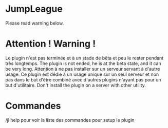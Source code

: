 # JumpLeague
Please read warning below.

# Attention ! Warning !
Le plugin n'est pas terminée et à un stade de bêta et peu le rester pendant très longtemps.
The plugin is not ended, he is at the beta state, and it can be very long.
Attention à ne pas installer sur un serveur servant à d'autre usage.
Ce plugin est dédié à un usage unique sur un seul serveur et non pas dans le but d'être combiné avec d'autres plugins n'ayant pas pour un but d'utilitaire.
Don't install the plugin on a server with other utility.

# Commandes
/jl help pour voir la liste des commandes pour setup le plugin
